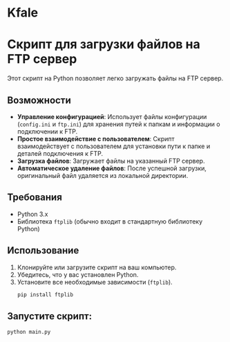 # Kfale
# Скрипт для загрузки файлов на FTP сервер

Этот скрипт на Python позволяет легко загружать файлы на FTP сервер.

## Возможности

- **Управление конфигурацией**: Использует файлы конфигурации (`config.ini` и `ftp.ini`) для хранения путей к папкам и информации о подключении к FTP.
- **Простое взаимодействие с пользователем**: Скрипт взаимодействует с пользователем для установки пути к папке и деталей подключения к FTP.
- **Загрузка файлов**: Загружает файлы на указанный FTP сервер.
- **Автоматическое удаление файлов**: После успешной загрузки, оригинальный файл удаляется из локальной директории.

## Требования

- Python 3.x
- Библиотека `ftplib` (обычно входит в стандартную библиотеку Python)

## Использование

1. Клонируйте или загрузите скрипт на ваш компьютер.
2. Убедитесь, что у вас установлен Python.
3. Установите все необходимые зависимости (`ftplib`).
   ```bash
   pip install ftplib

## Запустите скрипт:
```bash
python main.py
